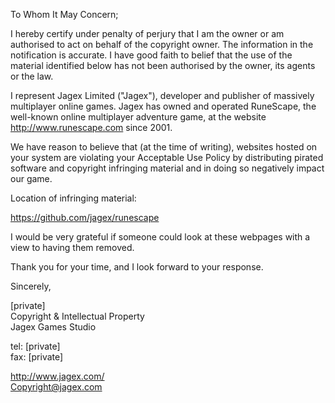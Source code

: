 To Whom It May Concern;

I hereby certify under penalty of perjury that I am the owner or am authorised to act on behalf of the copyright owner. The information in the notification is accurate. I have good faith to belief that the use of the material identified below has not been authorised by the owner, its agents or the law.

I represent Jagex Limited ("Jagex"), developer and publisher of massively multiplayer online games. Jagex has owned and operated RuneScape, the well-known online multiplayer adventure game, at the website <http://www.runescape.com> since 2001.

We have reason to believe that (at the time of writing), websites hosted on your system are violating your Acceptable Use Policy by distributing pirated software and copyright infringing material and in doing so negatively impact our game.

Location of infringing material:

<https://github.com/jagex/runescape>

I would be very grateful if someone could look at these webpages with a view to having them removed.

Thank you for your time, and I look forward to your response.

Sincerely,

[private]<br>
Copyright & Intellectual Property<br>
Jagex Games Studio

tel: [private]<br>
fax: [private]

<http://www.jagex.com/><br>
<Copyright@jagex.com>

